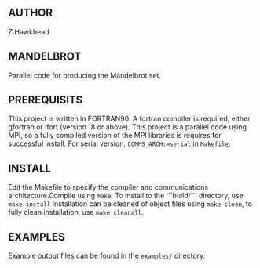 AUTHOR
------
Z.Hawkhead


MANDELBROT
----------

Parallel code for producing the Mandelbrot set.


PREREQUISITS
------------

This project is written in FORTRAN90. A fortran compiler is required, either gfortran or ifort (version 18 or above). This project is a parallel code using MPI, so a fully compiled version of the MPI libraries is requires for successful install. For serial version, ```COMMS_ARCH:=serial``` in ```Makefile```.


INSTALL
-------

Edit the Makefile to specify the compiler and communications architecture.Compile using ```make```. To install to the '''build/''' directory, use ```make install``` Installation can be cleaned of object files using ```make clean```, to fully clean installation, use ```make cleanall```.


EXAMPLES
--------

Example output files can be found in the ```examples/``` directory.
